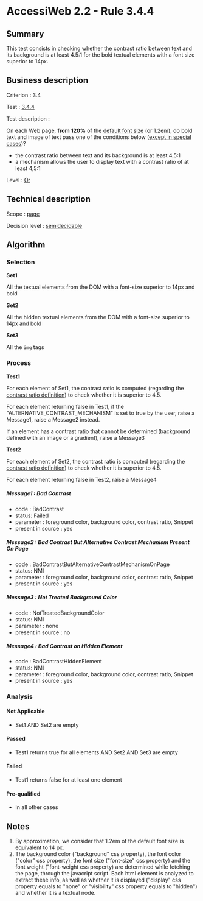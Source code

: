 # AccessiWeb 2.2 - Rule 3.4.4

## Summary

This test consists in checking whether the contrast ratio between text
and its background is at least 4.5:1 for the bold textual elements with
a font size superior to 14px.

## Business description

Criterion : 3.4

Test : [3.4.4](http://accessiweb.org/index.php/accessiweb-22-english-version.html#test-3-4-4)

Test description :

On each Web page, **from 120%** of the [default font
size](http://accessiweb.org/index.php/glossary-76.html#mTaillePolice)
(or 1.2em), do bold text and image of text pass one of the conditions
below ([except in special
cases](http://accessiweb.org/index.php/glossary-76.html#cpCrit3- "Special cases for criterion 3.4"))?

-   the contrast ratio between text and its background is at least 4,5:1
-   a mechanism allows the user to display text with a contrast ratio of
    at least 4,5:1

Level : [Or](/en/category/rules-design/accessiweb-11/level/or)

## Technical description

Scope : [page](/en/category/rules-design/accessiweb-11/scope/page)

Decision level :
[semidecidable](/en/category/rules-design/accessiweb-11/decision-level/semidecidable)

## Algorithm

### Selection

**Set1**

All the textual elements from the DOM with a font-size superior to 14px
and bold

**Set2**

All the hidden textual elements from the DOM with a font-size superior
to 14px and bold

**Set3**

All the `img` tags

### Process

**Test1**

For each element of Set1, the contrast ratio is computed (regarding the
[contrast ratio
definition](http://www.w3.org/TR/WCAG20/#contrast-ratiodef)) to check
whether it is superior to 4.5.

For each element returning false in Test1, if the
"ALTERNATIVE\_CONTRAST\_MECHANISM" is set to true by the user, raise a
Message1, raise a Message2 instead.

If an element has a contrast ratio that cannot be determined (background
defined with an image or a gradient), raise a Message3

**Test2**

For each element of Set2, the contrast ratio is computed (regarding the
[contrast ratio
definition](http://www.w3.org/TR/WCAG20/#contrast-ratiodef)) to check
whether it is superior to 4.5.

For each element returning false in Test2, raise a Message4

##### Message1 : Bad Contrast

-   code : BadContrast
-   status: Failed
-   parameter : foreground color, background color, contrast ratio,
    Snippet
-   present in source : yes

##### Message2 : Bad Contrast But Alternative Contrast Mechanism Present On Page

-   code : BadContrastButAlternativeContrastMechanismOnPage
-   status: NMI
-   parameter : foreground color, background color, contrast ratio,
    Snippet
-   present in source : yes

##### Message3 : Not Treated Background Color

-   code : NotTreatedBackgroundColor
-   status: NMI
-   parameter : none
-   present in source : no

##### Message4 : Bad Contrast on Hidden Element

-   code : BadContrastHiddenElement
-   status: NMI
-   parameter : foreground color, background color, contrast ratio,
    Snippet
-   present in source : yes

### Analysis

#### Not Applicable

-   Set1 AND Set2 are empty

#### Passed

-   Test1 returns true for all elements AND Set2 AND Set3 are empty

#### Failed

-   Test1 returns false for at least one element

#### Pre-qualified

-   In all other cases

## Notes

1.  By approximation, we consider that 1.2em of the default font size is
    equivalent to 14 px.
2.  The background color ("background" css property), the font color
    ("color" css property), the font size ("font-size" css property) and
    the font weight ("font-weight css property) are determined while
    fetching the page, through the javacript script. Each html element
    is analyzed to extract these info, as well as whether it is
    displayed ("display" css property equals to "none" or "visibility"
    css property equals to "hidden") and whether it is a textual node.

